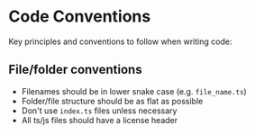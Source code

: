 # Code Conventions

Key principles and conventions to follow when writing code:

## File/folder conventions

- Filenames should be in lower snake case (e.g. `file_name.ts`)
- Folder/file structure should be as flat as possible
- Don't use `index.ts` files unless necessary
- All ts/js files should have a license header
